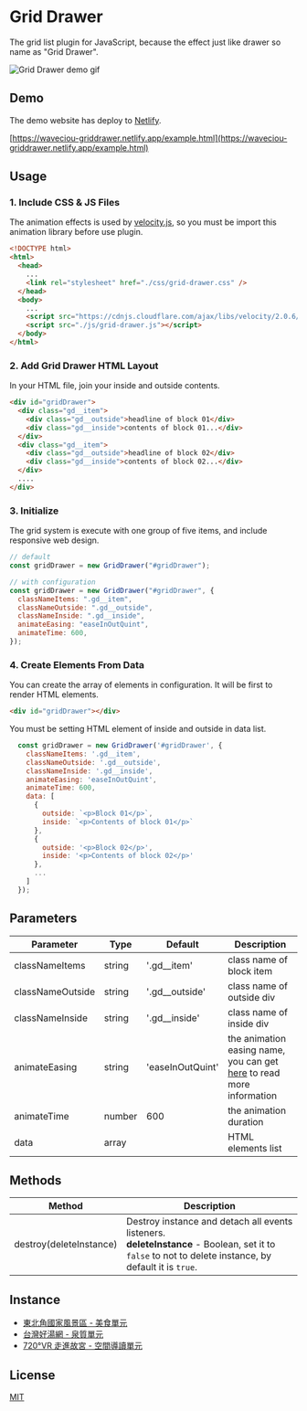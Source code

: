 # Grid Drawer

The grid list plugin for JavaScript, because the effect just like drawer so name as "Grid Drawer".

![Grid Drawer demo gif](https://user-images.githubusercontent.com/17502097/229561977-ed61b83d-92d9-4048-93b6-b4655a4f8510.gif "Grid Drawer demo gif")

## Demo

The demo website has deploy to [Netlify](Netlify).

[https://waveciou-griddrawer.netlify.app/example.html](https://waveciou-griddrawer.netlify.app/example.html)

## Usage

### 1. Include CSS & JS Files

The animation effects is used by [velocity.js](https://github.com/julianshapiro/velocity), so you must be import this animation library before use plugin.

```html
<!DOCTYPE html>
<html>
  <head>
    ...
    <link rel="stylesheet" href="./css/grid-drawer.css" />
  </head>
  <body>
    ...
    <script src="https://cdnjs.cloudflare.com/ajax/libs/velocity/2.0.6/velocity.min.js"></script>
    <script src="./js/grid-drawer.js"></script>
  </body>
</html>
```

### 2. Add Grid Drawer HTML Layout

In your HTML file, join your inside and outside contents.

```html
<div id="gridDrawer">
  <div class="gd__item">
    <div class="gd__outside">headline of block 01</div>
    <div class="gd__inside">contents of block 01...</div>
  </div>
  <div class="gd__item">
    <div class="gd__outside">headline of block 02</div>
    <div class="gd__inside">contents of block 02...</div>
  </div>
  ....
</div>
```

### 3. Initialize

The grid system is execute with one group of five items, and include responsive web design.

```js
// default
const gridDrawer = new GridDrawer("#gridDrawer");

// with configuration
const gridDrawer = new GridDrawer("#gridDrawer", {
  classNameItems: ".gd__item",
  classNameOutside: ".gd__outside",
  classNameInside: ".gd__inside",
  animateEasing: "easeInOutQuint",
  animateTime: 600,
});
```

### 4. Create Elements From Data

You can create the array of elements in configuration. It will be first to render HTML elements.

```html
<div id="gridDrawer"></div>
```

You must be setting HTML element of inside and outside in data list.

```js
  const gridDrawer = new GridDrawer('#gridDrawer', {
    classNameItems: '.gd__item',
    classNameOutside: '.gd__outside',
    classNameInside: '.gd__inside',
    animateEasing: 'easeInOutQuint',
    animateTime: 600,
    data: [
      {
        outside: `<p>Block 01</p>`,
        inside: `<p>Contents of block 01</p>`
      },
      {
        outside: '<p>Block 02</p>',
        inside: '<p>Contents of block 02</p>'
      },
      ...
    ]
  });
```

## Parameters

| Parameter        | Type   | Default          | Description                                                                                           |
| ---------------- | ------ | ---------------- | ----------------------------------------------------------------------------------------------------- |
| classNameItems   | string | '.gd\_\_item'    | class name of block item                                                                              |
| classNameOutside | string | '.gd\_\_outside' | class name of outside div                                                                             |
| classNameInside  | string | '.gd\_\_inside'  | class name of inside div                                                                              |
| animateEasing    | string | 'easeInOutQuint' | the animation easing name, you can get [here](http://velocityjs.org/#easing) to read more information |
| animateTime      | number | 600              | the animation duration                                                                                |
| data             | array  |                  | HTML elements list                                                                                    |

## Methods

| Method                  | Description                                                                                                                                                |
| ----------------------- | ---------------------------------------------------------------------------------------------------------------------------------------------------------- |
| destroy(deleteInstance) | Destroy instance and detach all events listeners. <br> **deleteInstance** - Boolean, set it to `false` to not to delete instance, by default it is `true`. |

## Instance

- [東北角國家風景區 - 美食單元](https://www.necoast-nsa.gov.tw/Food-Intro.aspx?a=126&l=1)
- [台灣好湯網 - 泉質單元](https://taiwanhotspring.net/Quality-Intro.aspx?a=51&l=1)
- [720°VR 走進故宮 - 空間導讀單元](https://tech2.npm.edu.tw/720vr/chProject.html)

## License

[MIT](https://github.com/waveciou/grid-drawer/blob/master/LICENSE.md)
